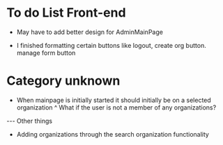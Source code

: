 # To do List Front-end
* May have to add better design for AdminMainPage

* I finished formatting certain buttons like logout, create org button. manage form button

# Category unknown
* When mainpage is initially started it should initially be on a selected organization
        ^ What if the user is not a member of any organizations?

--- Other things
* Adding organizations through the search organization functionality
